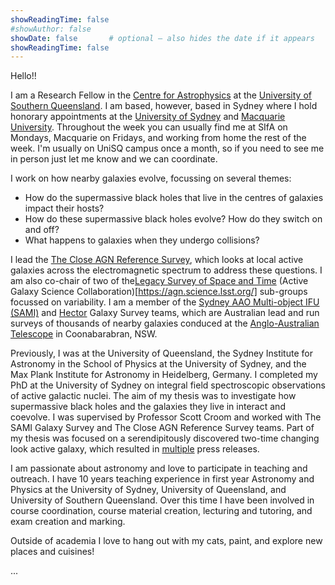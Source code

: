 ```yaml
---
showReadingTime: false
#showAuthor: false
showDate: false       # optional – also hides the date if it appears
showReadingTime: false
---
```


Hello!!

I am a Research Fellow in the [Centre for Astrophysics](https://www.unisq.edu.au/research/institutes-centres/iaess/centre-for-astrophysics) at the [University of Southern Queensland](https://www.unisq.edu.au/). I am based, however, based in Sydney where I hold honorary appointments at the [University of Sydney](https://sifa.sydney.edu.au/) and [Macquarie University](https://www.mq.edu.au/research/research-centres-groups-and-facilities/centres/astrophysics-and-space-technologies). Throughout the week you can usually find me at SIfA on Mondays, Macquarie on Fridays, and working from home the rest of the week. I'm usually on UniSQ campus once a month, so if you need to see me in person just let me know and we can coordinate.  

I work on how nearby galaxies evolve, focussing on several themes:
- How do the supermassive black holes that live in the centres of galaxies impact their hosts?
- How do these supermassive black holes evolve? How do they switch on and off?
- What happens to galaxies when they undergo collisions?
 
 I lead the [The Close AGN Reference Survey](https://cars-survey.github.io), which looks at local active galaxies across the electromagnetic spectrum to address these questions. I am also co-chair of two of the[Legacy Survey of Space and Time](https://www.lsst.org/) (Active Galaxy Science Collaboration)[https://agn.science.lsst.org/] sub-groups focussed on variability. I am a member of the [Sydney AAO Multi-object IFU (SAMI)](https://sami-survey.org/) and [Hector](https://hector.survey.org.au/) Galaxy Survey teams, which are Australian lead and run surveys of thousands of nearby galaxies conduced at the [Anglo-Australian Telescope](https://aat.anu.edu.au/front) in Coonabarabran, NSW. 

Previously, I was at the University of Queensland, the Sydney Institute for Astronomy in the School of Physics at the University of Sydney, and the Max Plank Institute for Astronomy in Heidelberg, Germany. I completed my PhD at the University of Sydney on integral field spectroscopic observations of active galactic nuclei. The aim of my thesis was to investigate how supermassive black holes and the galaxies they live in interact and coevolve. I was supervised by Professor Scott Croom and worked with The SAMI Galaxy Survey and The Close AGN Reference Survey teams. Part of my thesis was focused on a serendipitously discovered two-time changing look active galaxy, which resulted in [multiple](https://www.sydney.edu.au/news-opinion/news/2016/09/16/_starving_-black-hole-returns-galaxy-mrk-1018-to-the-shadows.html) press releases.

I am passionate about astronomy and love to participate in teaching and outreach. I have 10 years teaching experience in first year Astronomy and Physics at the University of Sydney, University of Queensland, and University of Southern Queensland. Over this time I have been involved in course coordination, course material creation, lecturing and tutoring, and exam creation and marking.

Outside of academia I love to hang out with my cats, paint, and explore new places and cuisines!

...

